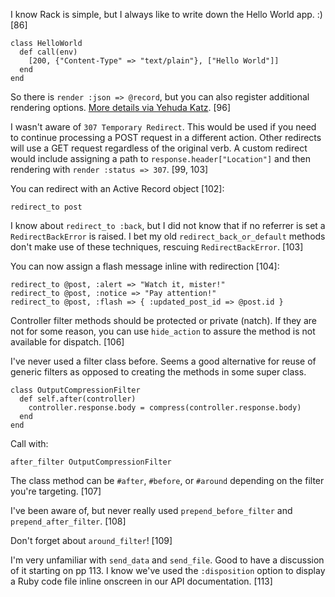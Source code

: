I know Rack is simple, but I always like to write down the Hello World app. :) [86]

    class HelloWorld
      def call(env)
        [200, {"Content-Type" => "text/plain"}, ["Hello World"]]
      end
    end
    
So there is `render :json => @record`, but you can also register additional rendering options. [More details via Yehuda Katz](http://www.engineyard.com/blog/2010/render-options-in-rails-3/). [96]

I wasn't aware of `307 Temporary Redirect`. This would be used if you need to continue processing a POST request in a different action. Other redirects will use a GET request regardless of the original verb. A custom redirect would include assigning a path to `response.header["Location"]` and then rendering with `render :status => 307`. [99, 103]

You can redirect with an Active Record object [102]:

    redirect_to post
    
I know about `redirect_to :back`, but I did not know that if no referrer is set a `RedirectBackError` is raised. I bet my old `redirect_back_or_default` methods don't make use of these techniques, rescuing `RedirectBackError`. [103]

You can now assign a flash message inline with redirection [104]:

    redirect_to @post, :alert => "Watch it, mister!"
    redirect_to @post, :notice => "Pay attention!"
    redirect_to @post, :flash => { :updated_post_id => @post.id }
    
Controller filter methods should be protected or private (natch). If they are not for some reason, you can use `hide_action` to assure the method is not available for dispatch. [106]

I've never used a filter class before. Seems a good alternative for reuse of generic filters as opposed to creating the methods in some super class.

    class OutputCompressionFilter
      def self.after(controller)
        controller.response.body = compress(controller.response.body)
      end
    end

Call with:

    after_filter OutputCompressionFilter
    
The class method can be `#after`, `#before`, or `#around` depending on the filter you're targeting. [107]

I've been aware of, but never really used `prepend_before_filter` and `prepend_after_filter`. [108]

Don't forget about `around_filter`! [109]

I'm very unfamiliar with `send_data` and `send_file`. Good to have a discussion of it starting on pp 113. I know we've used the `:disposition` option to display a Ruby code file inline onscreen in our API documentation. [113]